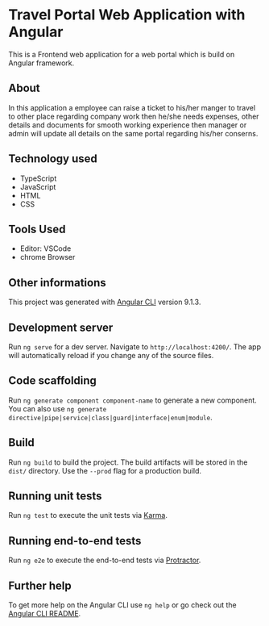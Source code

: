 # Travel Portal Web Application with Angular 

This is a Frontend web application for a web portal which is build on Angular framework.

## About
In this application a employee can raise a ticket to his/her manger to travel to other place regarding company work then he/she needs expenses, other details and documents for smooth working experience then manager or admin will update all details on the same portal regarding his/her conserns.

## Technology used
* TypeScript
* JavaScript
* HTML
* CSS

## Tools Used
* Editor: VSCode
* chrome Browser


## Other informations

This project was generated with [Angular CLI](https://github.com/angular/angular-cli) version 9.1.3.

## Development server

Run `ng serve` for a dev server. Navigate to `http://localhost:4200/`. The app will automatically reload if you change any of the source files.

## Code scaffolding

Run `ng generate component component-name` to generate a new component. You can also use `ng generate directive|pipe|service|class|guard|interface|enum|module`.

## Build

Run `ng build` to build the project. The build artifacts will be stored in the `dist/` directory. Use the `--prod` flag for a production build.

## Running unit tests

Run `ng test` to execute the unit tests via [Karma](https://karma-runner.github.io).

## Running end-to-end tests

Run `ng e2e` to execute the end-to-end tests via [Protractor](http://www.protractortest.org/).

## Further help

To get more help on the Angular CLI use `ng help` or go check out the [Angular CLI README](https://github.com/angular/angular-cli/blob/master/README.md).

